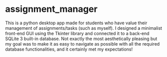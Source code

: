 # assignment_manager
This is a python desktop app made for students who have value their management of assignments/tasks (such as myself). I designed a minimalist front-end GUI using the Tkinter library and connected it to a back-end SQLite 3 built-in database. Not exactly the most aesthetically pleasing but my goal was to make it as easy to navigate as possible with all the required database functionalities, and it certainly met my expectations!
